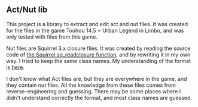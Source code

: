 Act/Nut lib
-----------

This project is a library to extract and edit act and nut files.
It was created for the files in the game Touhou 14.5 ~ Urban Legend in Limbo, and was only tested with files from this game.

Nut files are Squirrel 3.x closure files. It was created by reading the source code of [the Squirrel sq_readclosure function](https://github.com/albertodemichelis/squirrel/blob/8471ad1aeab4373d743f8139fc5baf63b429bb85/squirrel/sqapi.cpp#L1258), and by rewriting it in my own way. I tried to keep the same class names. My understanding of the format is [here](https://docs.google.com/document/d/1v53RGrYH7P8Fj4DqFyNW3fy_rbSwTWGwsitfO-7Mkws/edit?usp=sharing).

I don't know what Act files are, but they are everywhere in the game, and they contain nut files. All the knowledge from these files comes from reverse-engineering and guessing. There may be some places where I didn't understand correctly the format, and most class names are guessed.